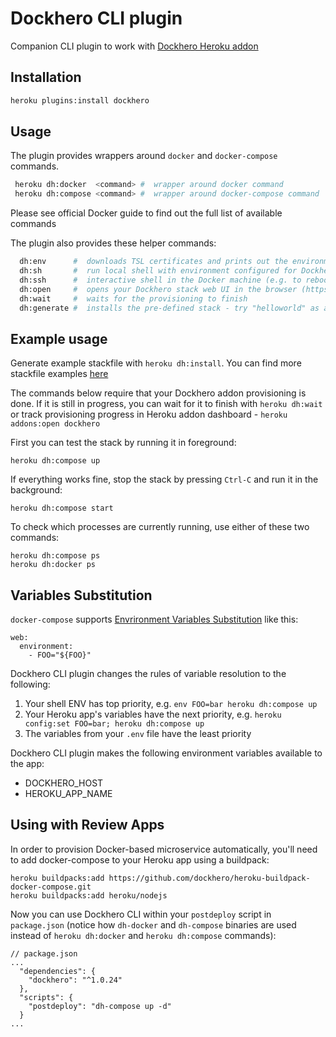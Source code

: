 # Dockhero CLI plugin

Companion CLI plugin to work with [Dockhero Heroku addon](https://elements.heroku.com/addons/dockhero)

## Installation

```bash
heroku plugins:install dockhero
```

## Usage

The plugin provides wrappers around `docker` and `docker-compose` commands.

```bash
 heroku dh:docker  <command> #  wrapper around docker command
 heroku dh:compose <command> #  wrapper around docker-compose command
```

Please see official Docker guide to find out the full list of available commands

The plugin also provides these helper commands:

```bash
  dh:env      #  downloads TSL certificates and prints out the environment variables to work with Dockhero
  dh:sh       #  run local shell with environment configured for Dockhero 
  dh:ssh      #  interactive shell in the Docker machine (e.g. to reboot it)
  dh:open     #  opens your Dockhero stack web UI in the browser (https://)
  dh:wait     #  waits for the provisioning to finish
  dh:generate #  installs the pre-defined stack - try "helloworld" as an example
```

## Example usage

Generate example stackfile with `heroku dh:install`.
You can find more stackfile examples [here](https://github.com/cloudcastle/dockhero-docs/tree/master/examples)

The commands below require that your Dockhero addon provisioning is done. If it is still in progress, you can wait for it to finish with `heroku dh:wait` or track provisioning progress in Heroku addon dashboard - `heroku addons:open dockhero`

First you can test the stack by running it in foreground:

```
heroku dh:compose up
```

If everything works fine, stop the stack by pressing `Ctrl-C` and run it in the background:

```
heroku dh:compose start
```

To check which processes are currently running, use either of these two commands:

```
heroku dh:compose ps
heroku dh:docker ps
```

## Variables Substitution

`docker-compose` supports [Envrironment Variables Substitution](https://docs.docker.com/compose/environment-variables/) like this:

```
web:
  environment:
    - FOO="${FOO}"
```

Dockhero CLI plugin changes the rules of variable resolution to the following:

1. Your shell ENV has top priority, e.g. `env FOO=bar heroku dh:compose up`
2. Your Heroku app's variables have the next priority, e.g. `heroku config:set FOO=bar; heroku dh:compose up`
3. The variables from your `.env` file have the least priority

Dockhero CLI plugin makes the following environment variables available to the app:

* DOCKHERO_HOST
* HEROKU_APP_NAME

## Using with Review Apps

In order to provision Docker-based microservice automatically, you'll need to add docker-compose to your Heroku app using a buildpack:

```
heroku buildpacks:add https://github.com/dockhero/heroku-buildpack-docker-compose.git
heroku buildpacks:add heroku/nodejs
```

Now you can use Dockhero CLI within your `postdeploy` script in `package.json` (notice how `dh-docker` and `dh-compose` binaries are used instead of `heroku dh:docker` and `heroku dh:compose` commands):

```
// package.json
...
  "dependencies": {
    "dockhero": "^1.0.24"
  },
  "scripts": {
    "postdeploy": "dh-compose up -d"
  }
...
```

